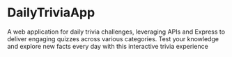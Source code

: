 # DailyTriviaApp
 A web application for daily trivia challenges, leveraging APIs and Express to deliver engaging quizzes across various categories. Test your knowledge and explore new facts every day with this interactive trivia experience
